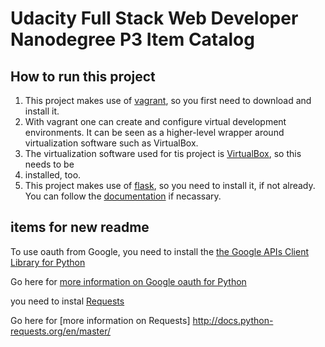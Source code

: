 # Udacity Full Stack Web Developer Nanodegree P3 Item Catalog
## How to run this project
1. This project makes use of [vagrant](https://www.vagrantup.com/), so you first need to download and install it.
2. With vagrant one can create and configure virtual development environments. It can be seen as a higher-level wrapper around virtualization software such as VirtualBox.
3. The virtualization software used for tis project is [VirtualBox](https://www.virtualbox.org/), so this needs to be
4. installed, too.
5. This project makes use of [flask](http://flask.pocoo.org/), so you need to install it, if not already. You can follow   the [documentation](http://flask.pocoo.org/docs/0.10/installation/#installation) if necassary.

## items for new readme ##

To use oauth from Google, you need to install the [the Google APIs Client Library for Python](https://developers.google.com/api-client-library/python/start/installation)

Go here for [more information on Google oauth for Python](https://developers.google.com/api-client-library/python/guide/aaa_oauth)

you need to instal [Requests](http://docs.python-requests.org/en/master/user/install/#pip-install-requests)

Go here for [more information on Requests] http://docs.python-requests.org/en/master/
